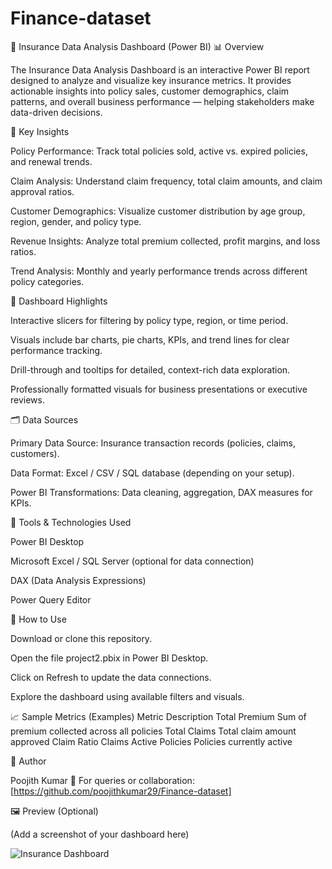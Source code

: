 # Finance-dataset

🏢 Insurance Data Analysis Dashboard (Power BI)
📊 Overview

The Insurance Data Analysis Dashboard is an interactive Power BI report designed to analyze and visualize key insurance metrics. It provides actionable insights into policy sales, customer demographics, claim patterns, and overall business performance — helping stakeholders make data-driven decisions.

🎯 Key Insights

Policy Performance: Track total policies sold, active vs. expired policies, and renewal trends.

Claim Analysis: Understand claim frequency, total claim amounts, and claim approval ratios.

Customer Demographics: Visualize customer distribution by age group, region, gender, and policy type.

Revenue Insights: Analyze total premium collected, profit margins, and loss ratios.

Trend Analysis: Monthly and yearly performance trends across different policy categories.

🧠 Dashboard Highlights

Interactive slicers for filtering by policy type, region, or time period.

Visuals include bar charts, pie charts, KPIs, and trend lines for clear performance tracking.

Drill-through and tooltips for detailed, context-rich data exploration.

Professionally formatted visuals for business presentations or executive reviews.

🗂️ Data Sources

Primary Data Source: Insurance transaction records (policies, claims, customers).

Data Format: Excel / CSV / SQL database (depending on your setup).

Power BI Transformations: Data cleaning, aggregation, DAX measures for KPIs.

🧩 Tools & Technologies Used

Power BI Desktop

Microsoft Excel / SQL Server (optional for data connection)

DAX (Data Analysis Expressions)

Power Query Editor

🚀 How to Use

Download or clone this repository.

Open the file project2.pbix in Power BI Desktop.

Click on Refresh to update the data connections.

Explore the dashboard using available filters and visuals.

📈 Sample Metrics (Examples)
Metric	Description
Total Premium	Sum of premium collected across all policies
Total Claims	Total claim amount approved
Claim Ratio	Claims
Active Policies	Policies currently active

📌 Author

Poojith Kumar
📧 For queries or collaboration: [https://github.com/poojithkumar29/Finance-dataset]

🖼️ Preview (Optional)

(Add a screenshot of your dashboard here)

![Insurance Dashboard](images/insurance_dashboard_preview.png)
